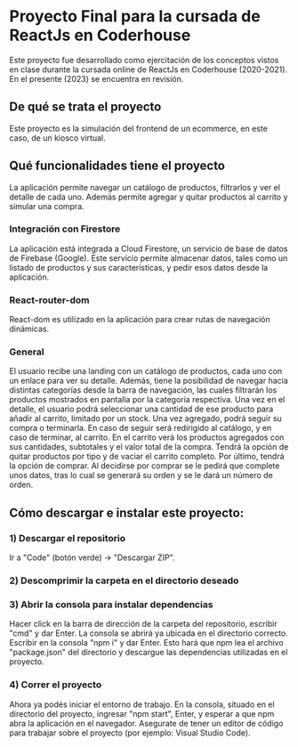 # Proyecto Final para la cursada de ReactJs en Coderhouse

Este proyecto fue desarrollado como ejercitación de los conceptos vistos en clase durante la cursada online de ReactJs en Coderhouse (2020-2021). En el presente (2023) se encuentra en revisión.

## De qué se trata el proyecto
Este proyecto es la simulación del frontend de un ecommerce, en este caso, de un kiosco virtual.

## Qué funcionalidades tiene el proyecto
La aplicación permite navegar un catálogo de productos, filtrarlos y ver el detalle de cada uno. Además permite agregar y quitar productos al carrito y simular una compra.

### Integración con Firestore
La aplicación está integrada a Cloud Firestore, un servicio de base de datos de Firebase (Google).
Este servicio permite almacenar datos, tales como un listado de productos y sus características, y pedir esos datos desde la aplicación.

### React-router-dom
React-dom es utilizado en la aplicación para crear rutas de navegación dinámicas.

### General
El usuario recibe una landing con un catálogo de productos, cada uno con un enlace para ver su detalle. Además, tiene la posibilidad de navegar hacia distintas categorías desde la barra de navegación, las cuales filtrarán los productos mostrados en pantalla por la categoría respectiva.
Una vez en el detalle, el usuario podrá seleccionar una cantidad de ese producto para añadir al carrito, limitado por un stock. Una vez agregado, podrá seguir su compra o terminarla.
En caso de seguir será redirigido al catálogo, y en caso de terminar, al carrito.
En el carrito verá los productos agregados con sus cantidades, subtotales y el valor total de la compra. Tendrá la opción de quitar productos por tipo y de vaciar el carrito completo. Por último, tendrá la opción de comprar.
Al decidirse por comprar se le pedirá que complete unos datos, tras lo cual se generará su orden y se le dará un número de orden.

## Cómo descargar e instalar este proyecto:

### 1) Descargar el repositorio
Ir a "Code" (botón verde) -> "Descargar ZIP".

### 2) Descomprimir la carpeta en el directorio deseado

### 3) Abrir la consola para instalar dependencias
Hacer click en la barra de dirección de la carpeta del repositorio, escribir "cmd" y dar Enter.
La consola se abrirá ya ubicada en el directorio correcto.
Escribir en la consola "npm i" y dar Enter. Esto hará que npm lea el archivo "package.json" del directorio y descargue las dependencias utilizadas en el proyecto.

### 4) Correr el proyecto
Ahora ya podés iniciar el entorno de trabajo. En la consola, situado en el directorio del proyecto, ingresar "npm start", Enter, y esperar a que npm abra la aplicación en el navegador. 
Asegurate de tener un editor de código para trabajar sobre el proyecto (por ejemplo: Visual Studio Code).